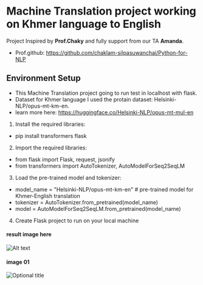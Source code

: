 # Machine Translation project working on Khmer language to English
Project Inspired by **Prof.Chaky** and fully support from our TA **Amanda**.
- Prof.github: https://github.com/chaklam-silpasuwanchai/Python-for-NLP

## Environment Setup
- This Machine Translation project going to run test in localhost with flask.
- Dataset for Khmer language I used the protain dataset: Helsinki-NLP/opus-mt-km-en.
- learn more here: https://huggingface.co/Helsinki-NLP/opus-mt-mul-en
1. Install the required libraries: 
- pip install transformers flask
2. Import the required libraries: 
- from flask import Flask, request, jsonify
- from transformers import AutoTokenizer, AutoModelForSeq2SeqLM
3. Load the pre-trained model and tokenizer:
- model_name = "Helsinki-NLP/opus-mt-km-en" # pre-trained model for Khmer-English translation
- tokenizer = AutoTokenizer.from_pretrained(model_name)
- model = AutoModelForSeq2SeqLM.from_pretrained(model_name)
4. Create Flask project to run on your local machine


#### result image here
<img src="#" alt="Alt text"
title="Optional title">
#### image 01
<img src="#" title="Optional title">


